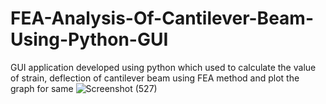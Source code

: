 # FEA-Analysis-Of-Cantilever-Beam-Using-Python-GUI

GUI application developed using python which used to calculate the value of strain, deflection of cantilever beam using FEA method and plot the graph for same
![Screenshot (527)](https://user-images.githubusercontent.com/112751103/230657604-ce875c1e-9ee2-4bc4-afca-6a25cd356a40.png)
